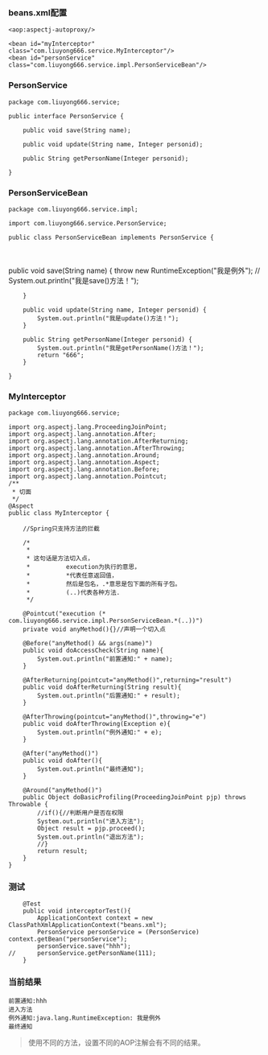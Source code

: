 ### beans.xml配置

    <aop:aspectj-autoproxy/> 
    
    <bean id="myInterceptor" class="com.liuyong666.service.MyInterceptor"/>
    <bean id="personService" class="com.liuyong666.service.impl.PersonServiceBean"/>


### PersonService

	package com.liuyong666.service;
	
	public interface PersonService {
		
		public void save(String name);
		
		public void update(String name, Integer personid);
		
		public String getPersonName(Integer personid);
	
	}


### PersonServiceBean

	package com.liuyong666.service.impl;
	
	import com.liuyong666.service.PersonService;
	
	public class PersonServiceBean implements PersonService {


​	
​	
		public void save(String name) {
			throw new RuntimeException("我是例外");
	//		System.out.println("我是save()方法！");
	
		}
	
		public void update(String name, Integer personid) {
			System.out.println("我是update()方法！");
		}
	
		public String getPersonName(Integer personid) {
			System.out.println("我是getPersonName()方法！");
			return "666";
		}
	
	}


### MyInterceptor


	package com.liuyong666.service;
	
	import org.aspectj.lang.ProceedingJoinPoint;
	import org.aspectj.lang.annotation.After;
	import org.aspectj.lang.annotation.AfterReturning;
	import org.aspectj.lang.annotation.AfterThrowing;
	import org.aspectj.lang.annotation.Around;
	import org.aspectj.lang.annotation.Aspect;
	import org.aspectj.lang.annotation.Before;
	import org.aspectj.lang.annotation.Pointcut;
	/**
	 * 切面
	 */
	@Aspect
	public class MyInterceptor {
	
		//Spring只支持方法的拦截
		
		/*
		 * 
		 * 这句话是方法切入点，
		 * 			execution为执行的意思，
		 * 			*代表任意返回值，
		 * 			然后是包名，.*意思是包下面的所有子包。
		 * 			(..)代表各种方法.
		 */
		
		@Pointcut("execution (* com.liuyong666.service.impl.PersonServiceBean.*(..))")
		private void anyMethod(){}//声明一个切入点
		
		@Before("anyMethod() && args(name)")
		public void doAccessCheck(String name){
			System.out.println("前置通知:" + name);
		}
		
		@AfterReturning(pointcut="anyMethod()",returning="result")
		public void doAfterReturning(String result){
			System.out.println("后置通知:" + result);
		}
		
		@AfterThrowing(pointcut="anyMethod()",throwing="e")
		public void doAfterThrowing(Exception e){
			System.out.println("例外通知:" + e);
		}
		
		@After("anyMethod()")
		public void doAfter(){
			System.out.println("最终通知");
		}
		
		@Around("anyMethod()")
		public Object doBasicProfiling(ProceedingJoinPoint pjp) throws Throwable {
			//if(){//判断用户是否在权限
			System.out.println("进入方法");
			Object result = pjp.proceed();
			System.out.println("退出方法");
			//}
			return result;
		}
	}


### 测试

		@Test
		public void interceptorTest(){
			ApplicationContext context = new ClassPathXmlApplicationContext("beans.xml");
			PersonService personService = (PersonService) context.getBean("personService");
			personService.save("hhh");
	//		personService.getPersonName(111);
		}

### 当前结果

	前置通知:hhh
	进入方法
	例外通知:java.lang.RuntimeException: 我是例外
	最终通知

>使用不同的方法，设置不同的AOP注解会有不同的结果。


